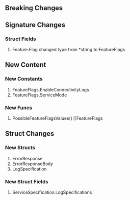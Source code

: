 ## Breaking Changes

## Signature Changes

### Struct Fields

1. Feature.Flag changed type from *string to FeatureFlags

## New Content

### New Constants

1. FeatureFlags.EnableConnectivityLogs
1. FeatureFlags.ServiceMode

### New Funcs

1. PossibleFeatureFlagsValues() []FeatureFlags

## Struct Changes

### New Structs

1. ErrorResponse
1. ErrorResponseBody
1. LogSpecification

### New Struct Fields

1. ServiceSpecification.LogSpecifications
